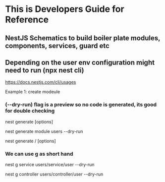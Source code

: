 # This is Developers Guide for Reference

## NestJS Schematics to build boiler plate modules, components, services, guard etc

## Depending on the user env configuration might need to run (npx nest cli)

https://docs.nestjs.com/cli/usages

Example 1: create modeule

### (--dry-run) flag is a preview so no code is generated, its good for double checking

nest generate <schematic> <name> [options]

nest generate module users --dry-run

nest generate <schematic> <directory>/<name> [options]

### We can use g as short hand

nest g service users/service/user --dry-run

nest g controller users/controller/user --dry-run
